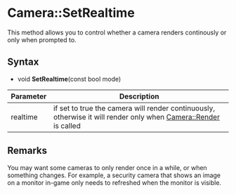 # Camera::SetRealtime

This method allows you to control whether a camera renders continously or only when prompted to.

## Syntax

- void **SetRealtime**(const bool mode)

| Parameter | Description |
|---|---|
| realtime | if set to true the camera will render continuously, otherwise it will render only when [Camera::Render](Camera_Render.md) is called |

## Remarks

You may want some cameras to only render once in a while, or when something changes. For example, a security camera that shows an image on a monitor in-game only needs to refreshed when the monitor is visible.
